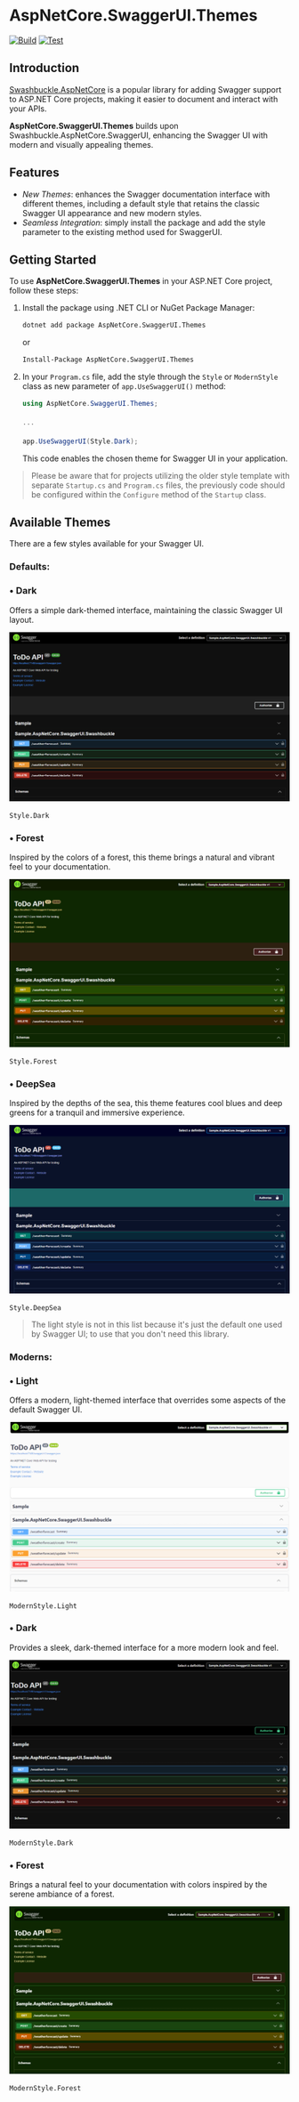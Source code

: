 ﻿# AspNetCore.SwaggerUI.Themes

[![Build](https://github.com/teociaps/SwaggerUI.Themes/actions/workflows/build.yml/badge.svg)](https://github.com/teociaps/SwaggerUI.Themes/actions/workflows/build.yml) [![Test](https://github.com/teociaps/SwaggerUI.Themes/actions/workflows/test.yml/badge.svg)](https://github.com/teociaps/SwaggerUI.Themes/actions/workflows/test.yml)

## Introduction

[Swashbuckle.AspNetCore](https://github.com/domaindrivendev/Swashbuckle.AspNetCore) is a popular library for adding Swagger support to ASP.NET Core projects, making it easier to document and interact with your APIs.

**AspNetCore.SwaggerUI.Themes** builds upon Swashbuckle.AspNetCore.SwaggerUI, enhancing the Swagger UI with modern and visually appealing themes.


## Features

- _New Themes_: enhances the Swagger documentation interface with different themes, including a default style that retains the classic Swagger UI appearance and new modern styles.
- _Seamless Integration_: simply install the package and add the style parameter to the existing method used for SwaggerUI.


## Getting Started

To use **AspNetCore.SwaggerUI.Themes** in your ASP.NET Core project, follow these steps:

1. Install the package using .NET CLI or NuGet Package Manager:

	```bash
	dotnet add package AspNetCore.SwaggerUI.Themes
	```

	or

	```bash
	Install-Package AspNetCore.SwaggerUI.Themes
	```

2. In your `Program.cs` file, add the style through the `Style` or `ModernStyle` class as new parameter of `app.UseSwaggerUI()` method:

	```csharp
	using AspNetCore.SwaggerUI.Themes;

	...

	app.UseSwaggerUI(Style.Dark);
	```

	This code enables the chosen theme for Swagger UI in your application.

> Please be aware that for projects utilizing the older style template with separate `Startup.cs` and `Program.cs` files, the previously code should be configured within the `Configure` method of the `Startup` class.


## Available Themes
There are a few styles available for your Swagger UI.

### Defaults:

### • Dark
Offers a simple dark-themed interface, maintaining the classic Swagger UI layout.

![dark style example image](/samples/screenshots/default-dark.png)

```
Style.Dark
```

### • Forest
Inspired by the colors of a forest, this theme brings a natural and vibrant feel to your documentation.

![forest style example image](/samples/screenshots/default-forest.png)

```
Style.Forest
```

### • DeepSea
Inspired by the depths of the sea, this theme features cool blues and deep greens for a tranquil and immersive experience.

![deep sea style example image](/samples/screenshots/default-deepsea.png)

```
Style.DeepSea
```

> The light style is not in this list because it's just the default one used by Swagger UI; to use that you don't need this library.


### Moderns:

### • Light
Offers a modern, light-themed interface that overrides some aspects of the default Swagger UI.

![modern dark style example image](/samples/screenshots/modern-light.png)

```
ModernStyle.Light
```

### • Dark
Provides a sleek, dark-themed interface for a more modern look and feel.

![modern dark style example image](/samples/screenshots/modern-dark.png)

```
ModernStyle.Dark
```

### • Forest
Brings a natural feel to your documentation with colors inspired by the serene ambiance of a forest.

![modern forest style example image](/samples/screenshots/modern-forest.png)

```
ModernStyle.Forest
```